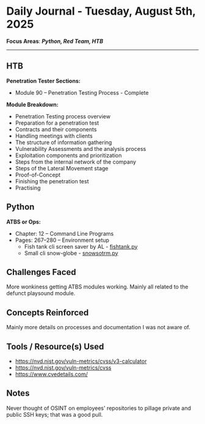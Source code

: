 # Daily Journal - Tuesday, August 5th, 2025

**Focus Areas**: ***Python, Red Team, HTB***

---

## HTB  

**Penetration Tester Sections:**

- Module 90 – Penetration Testing Process - Complete

**Module Breakdown:**

- Penetration Testing process overview
- Preparation for a penetration test
- Contracts and their components
- Handling meetings with clients
- The structure of information gathering
- Vulnerability Assessments and the analysis process
- Exploitation components and prioritization
- Steps from the internal network of the company
- Steps of the Lateral Movement stage
- Proof-of-Concept
- Finishing the penetration test
- Practising

## Python

**ATBS or Ops:**

- Chapter: 12 – Command Line Programs  
- Pages: 267–280 – Environment setup
  - Fish tank cli screen saver by AL - [fishtank.py](../assets/fishtank.py)
  - Small cli snow-globe - [snowsotrm.py](../assets/snowstorm.py)

## Challenges Faced

More wonkiness getting ATBS modules working. Mainly all related to the defunct playsound module.

## Concepts Reinforced

Mainly more details on processes and documentation I was not aware of.

## Tools / Resource(s) Used

- <https://nvd.nist.gov/vuln-metrics/cvss/v3-calculator>
- <https://nvd.nist.gov/vuln-metrics/cvss>
- <https://www.cvedetails.com/>

## Notes

Never thought of OSINT on employees' repositories to pillage private and public SSH keys; that was a good pull.
